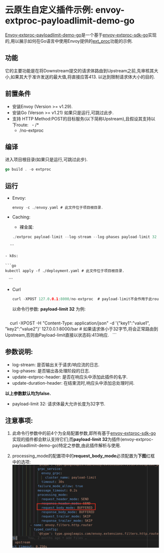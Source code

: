 # 云原生自定义插件示例: envoy-extproc-payloadlimit-demo-go

[Envoy-extproc-payloadlimit-demo-go](https://github.com/projectsesame/envoy-extproc-payloadlimit-demo-go)是一个基于[envoy-extproc-sdk-go](https://github.com/wrossmorrow/envoy-extproc-sdk-go)实现的,用以展示如何在Go语言中使用Envoy提供的[ext_proc](https://www.envoyproxy.io/docs/envoy/latest/configuration/http/http_filters/ext_proc_filter)功能的示例.

## 功能

它的主要功能是在将Downstream提交的请求体路由到Upstream之前,先审核其大小,如果其大于准许发送的最大值,将直接应答413. 以达到限制请求体大小的目的.

## 前置条件
- 安装Envoy (Version >= v1.29).
- 安装Go (Verson >= v1.21) 如果只是运行,可跳过此步.
- 支持 HTTP Method:POST的目标服务(以下简称Upstream),且假设其支持以下route:
    - /*
    - /no-extproc

## 编译

进入项目根目录(如果只是运行,可跳过此步).

```go
go build . -o extproc
```

## 运行

- Envoy:

	```go
	envoy -c ./envoy.yaml # 此文件位于项目根目录.
	```

- Caching:

    - 裸金属:

    ```go
    ./extproc payload-limit --log-stream --log-phases payload-limit 32

     ```

    - k8s:

    ```go
    kubectl apply -f ./deployment.yaml # 此文件位于项目根目录.
    ```
- Curl

    ```go
    curl -XPOST 127.0.0.1:8000/no-extproc  # payload-limit不会作用于此route,无论请求体多大/小,请求都会路由到Upstream.
    ```

     以命令行参数: **payload-limit 32** 为例: 

    ```go
     curl -XPOST  -H "Content-Type: application/json" -d '{"key1":"value1", "key2":"value2"}' 127.0.0.1:8000/bar  # 如果请求体小于32字节,将会正常路由到Upstream,否则由Payload-limit直接以状态码:413响应.
    ```

## 参数说明:
- log-stream: 是否输出关于请求/响应流的日志.
- log-phases: 是否输出各处理阶段的日志.
- update-extproc-header: 是否在响应头中添加此插件的名字.
- update-duration-header: 在结束流时,响应头中添加总处理时间.

**以上参数默认均为false.**

- payload-limit 32: 请求体最大允许长度为32字节.
   
## 注意事项:

1. 此命令行参数中的前4个为全局配置参数,即所有基于[envoy-extproc-sdk-go](https://github.com/wrossmorrow/envoy-extproc-sdk-go)实现的插件都会默认支持它们;而**payload-limit 32**为插件(envoy-extproc-payloadlimit-demo-go)特定之参数,由此插件解析与使用.

2. processing_mode的配置项中的**request_body_mode**必须配置为**下图**红框中的选项:   
 ![添加自定义属性](../images/payloadlimit-demo-go.png)

